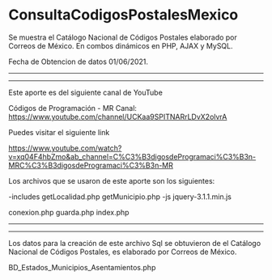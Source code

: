 # ConsultaCodigosPostalesMexico
Se muestra el Catálogo Nacional de Códigos Postales elaborado por Correos de México. En combos dinámicos en PHP, AJAX y MySQL.

Fecha de Obtencion de datos 01/06/2021.


-----------------------------------------------------------------------------------------------------------------------------------
-----------------------------------------------------------------------------------------------------------------------------------

Este aporte es del siguiente canal de YouTube

Códigos de Programación - MR Canal: https://www.youtube.com/channel/UCKaa9SPITNARrLDvX2olvrA

Puedes visitar el siguiente link

https://www.youtube.com/watch?v=xq04F4hbZmo&ab_channel=C%C3%B3digosdeProgramaci%C3%B3n-MRC%C3%B3digosdeProgramaci%C3%B3n-MR

Los archivos que se usaron de este aporte son los siguientes:

-includes
    getLocalidad.php
    getMunicipio.php
-js
    jquery-3.1.1.min.js

conexion.php
guarda.php
index.php

-----------------------------------------------------------------------------------------------------------------------------------
-----------------------------------------------------------------------------------------------------------------------------------


Los datos para la creación de este archivo Sql  se obtuvieron de el Catálogo Nacional de Códigos Postales,
es elaborado por Correos de México.


BD_Estados_Municipios_Asentamientos.php

